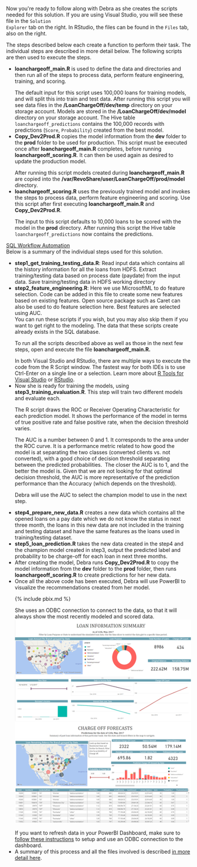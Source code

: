 
Now you're ready to follow along with Debra as she creates the scripts needed for this solution. <span class="sql"> If you are using Visual Studio, you will see these file in the <code>Solution Explorer</code> tab on the right. In RStudio, the files can be found in the <code>Files</code> tab, also on the right. </span> 

<div class="hdi">The steps described below each create a function to perform their task.  The individual steps are described in more detail below.  The following scripts are then used to execute the steps.  
<ul><li>
<strong>loanchargeoff_main.R</strong> is used to define the data and directories and then run all of the steps to process data, perform feature engineering, training, and scoring.  
<p></p>
The default input for this script uses 100,000 loans for training models, and will split this into train and test data.  After running this script you will see data files in the <strong>/LoanChargeOff/dev/temp</strong> directory on your storage account.  Models are stored in the <strong>/LoanChargeOff/dev/model</strong> directory on your storage account. The Hive table <code>loanchargeoff_predictions</code> contains the 100,000 records with predictions (<code>Score</code>, <code>Probability</code>) created from the best model.
</li>
<li>
<strong>Copy_Dev2Prod.R</strong> copies the model information from the <strong>dev</strong> folder to the <strong>prod</strong> folder to be used for production.  This script must be executed once after <strong>loanchargeoff_main.R</strong> completes, before running <strong>loanchargeoff_scoring.R</strong>.  It can then be used again as desired to update the production model. 
<p></p>
After running this script models created during <strong>loanchargeoff_main.R</strong> are copied into the <strong>/var/RevoShare/user/LoanChargeOff/prod/model</strong> directory.
</li>
<li>
<strong>loanchargeoff_scoring.R</strong> uses the previously trained model and invokes the steps to process data, perform feature engineering and scoring.  Use this script after first executing <strong>loanchargeoff_main.R</strong> and <strong>Copy_Dev2Prod.R</strong>.
<p></p>
The input to this script defaults to 10,000 loans to be scored with the model in the <strong>prod</strong> directory. After running this script the Hive table <code>loanchargeoff_predictions</code> now contains the predictions.  
</li></ul>
</div>
<div class="sql">
<a href="https://microsoft.github.io/r-server-loan-chargeoff/dba.html#workflow-automation"> SQL Workflow Automation </a> 
</div>

<div class="hdi">
Below is a summary of the individual steps used for this solution. 
<ul>
<li>  <strong>step1_get_training_testing_data.R</strong>: Read input data which contains all the history information for all the loans from HDFS. Extract training/testing data based on process date (paydate) from the input data. Save training/testing data in HDFS working directory </li>

<li>  <strong>step2_feature_engineering.R</strong>:  Here we use MicrosoftML to do feature selection. Code can be added in this file to create some new features based on existing features. Open source package such as Caret can also be used to do feature selection here. Best features are selected using AUC. </li>

    
<div class="alert alert-info" role="alert">
<div class="cig">
You can run these scripts if you wish, but you may also skip them if you want to get right to the modeling.  The data that these scripts create already exists in the SQL database.
<p/>
</div>
<div class="hdi" >
To run all the scripts described above as well as those in the next few steps, open and execute the file <strong>loanchargeoff_main.R.</strong>
<p/>
</div>
In <span class="sql">both Visual Studio and</span> RStudio, there are multiple ways to execute the code from the R Script window.  The fastest way <span class="sql">for both IDEs</span> is to use Ctrl-Enter on a single line or a selection.  Learn more about  <span class="sql"><a href="http://microsoft.github.io/RTVS-docs/">R Tools for Visual Studio</a> or</span> <a href="https://www.rstudio.com/products/rstudio/features/">RStudio</a>.

</div>

<li>  Now she is ready for training the models, using <strong>step3_training_evaluation.R</strong>.  This step will train two different models and evaluate each.  
<p> 
   The R script draws the ROC or Receiver Operating Characteristic for each prediction model. It shows the performance of the model in terms of true positive rate and false positive rate, when the decision threshold varies. 
</p>
<p>
   The AUC is a number between 0 and 1.  It corresponds to the area under the ROC curve. It is a performance metric related to how good the model is at separating the two classes (converted clients vs. not converted), with a good choice of decision threshold separating between the predicted probabilities.  The closer the AUC is to 1, and the better the model is. Given that we are not looking for that optimal decision threshold, the AUC is more representative of the prediction performance than the Accuracy (which depends on the threshold). 
</p>
<p> 
   Debra will use the AUC to select the champion model to use in the next step.
</p>
</li>

<li> <strong>step4_prepare_new_data.R</strong> creates a new data which contains all the opened loans on a pay date which we do not know the status in next three month, the loans in this new data are not included in the training and testing dataset and have the same features as the loans used in training/testing dataset.
</li>

<li> <strong>step5_loan_prediction.R</strong> takes the new data created in the step4 and the champion model created in step3, output the predicted label and probability to be charge-off for each loan in next three months.
</li>

<li class="hdi">
After creating the model, Debra runs <strong>Copy_Dev2Prod.R</strong> to copy the model information from the <strong>dev</strong> folder to the <strong>prod</strong> folder, then runs <strong>loanchargeoff_scoring.R</strong> to create predictions for her new data. 
</li>
<li> Once all the above code has been executed, Debra will use PowerBI to visualize the recommendations created from her model. 

{% include pbix.md %}

She uses an ODBC connection to connect to the data, so that it will always show the most recently modeled and scored data.
  <img src="images/visualize1.png"> 
  <img src="images/visualize2.png"> 
  <div class="alert alert-info" role="alert">
  If you want to refresh data in your PowerBI Dashboard, make sure to <a href="Visualize_Results.html">follow these instructions</a> to setup and use an ODBC connection to the dashboard.
  </div>
</li>
<li>A summary of this process and all the files involved is described <a href="data-scientist.html">in more detail here</a>.
</li>
</div>